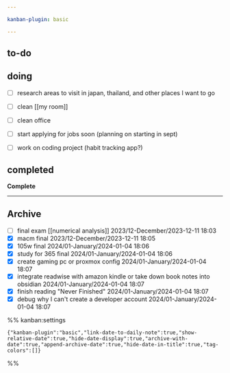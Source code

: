 ```yaml
---

kanban-plugin: basic

---
```


## to-do



## doing

- [ ] research areas to visit in japan, thailand, and other places I want to go
- [ ] clean [[my room]]
- [ ] clean office
- [ ] start applying for jobs soon (planning on starting in sept)
- [ ] work on coding project (habit tracking app?)


## completed

**Complete**


***

## Archive

- [ ] final exam [[numerical analysis]] 2023/12-December/2023-12-11 18:03
- [x] macm final 2023/12-December/2023-12-11 18:05
- [x] 105w final 2024/01-January/2024-01-04 18:06
- [x] study for 365 final 2024/01-January/2024-01-04 18:06
- [x] create gaming pc or proxmox config 2024/01-January/2024-01-04 18:07
- [x] integrate readwise with amazon kindle or take down book notes into obsidian 2024/01-January/2024-01-04 18:07
- [x] finish reading "Never Finished" 2024/01-January/2024-01-04 18:07
- [x] debug why I can't create a developer account 2024/01-January/2024-01-04 18:07

%% kanban:settings
```
{"kanban-plugin":"basic","link-date-to-daily-note":true,"show-relative-date":true,"hide-date-display":true,"archive-with-date":true,"append-archive-date":true,"hide-date-in-title":true,"tag-colors":[]}
```
%%